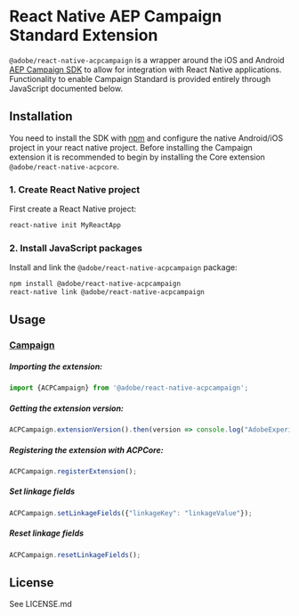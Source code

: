 
# React Native AEP Campaign Standard Extension

`@adobe/react-native-acpcampaign` is a wrapper around the iOS and Android [AEP Campaign SDK](https://aep-sdks.gitbook.io/docs/using-mobile-extensions/adobe-campaign-standard) to allow for integration with React Native applications. Functionality to enable Campaign Standard is provided entirely through JavaScript documented below.


## Installation

You need to install the SDK with [npm](https://www.npmjs.com/) and configure the native Android/iOS project in your react native project. Before installing the Campaign extension it is recommended to begin by installing the Core extension `@adobe/react-native-acpcore`.

### 1. Create React Native project

First create a React Native project:

```bash
react-native init MyReactApp
```

### 2. Install JavaScript packages

Install and link the `@adobe/react-native-acpcampaign` package:

```bash
npm install @adobe/react-native-acpcampaign
react-native link @adobe/react-native-acpcampaign
```

## Usage

### [Campaign](https://aep-sdks.gitbook.io/docs/using-mobile-extensions/adobe-campaign-standard)

##### Importing the extension:
```javascript
import {ACPCampaign} from '@adobe/react-native-acpcampaign';
```

##### Getting the extension version:

```javascript
ACPCampaign.extensionVersion().then(version => console.log("AdobeExperienceSDK: ACPCampaign version: " + version));
```

##### Registering the extension with ACPCore:

```javascript
ACPCampaign.registerExtension();
```

##### Set linkage fields

```javascript
ACPCampaign.setLinkageFields({"linkageKey": "linkageValue"});
```
##### Reset linkage fields

```javascript
ACPCampaign.resetLinkageFields();
```

## License

See LICENSE.md
